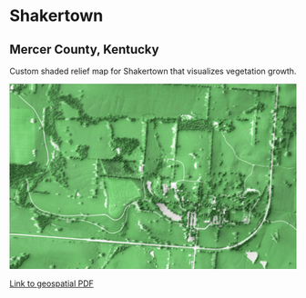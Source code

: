 # Shakertown
## Mercer County, Kentucky
Custom shaded relief map for Shakertown that visualizes vegetation growth.

![Map featuring the central area of Shakertown](images/shakertownmaprect.JPG)

[Link to geospatial PDF](shakertownmaprect.PDF)
